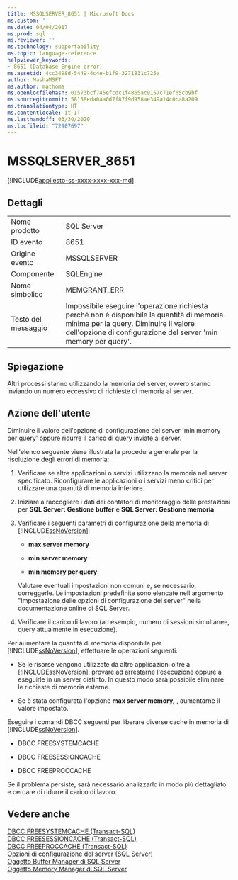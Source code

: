 ```yaml
---
title: MSSQLSERVER_8651 | Microsoft Docs
ms.custom: ''
ms.date: 04/04/2017
ms.prod: sql
ms.reviewer: ''
ms.technology: supportability
ms.topic: language-reference
helpviewer_keywords:
- 8651 (Database Engine error)
ms.assetid: 4cc3498d-5449-4c4e-b1f9-3271831c725a
author: MashaMSFT
ms.author: mathoma
ms.openlocfilehash: 01573bcf745efcdc1f4865ac9157c71ef65cb9bf
ms.sourcegitcommit: 58158eda0aa0d7f87f9d958ae349a14c0ba8a209
ms.translationtype: HT
ms.contentlocale: it-IT
ms.lasthandoff: 03/30/2020
ms.locfileid: "72907697"
---
```

# <a name="mssqlserver_8651"></a>MSSQLSERVER_8651
[!INCLUDE[appliesto-ss-xxxx-xxxx-xxx-md](../../includes/appliesto-ss-xxxx-xxxx-xxx-md.md)]
  
## <a name="details"></a>Dettagli  
  
|||  
|-|-|  
|Nome prodotto|SQL Server|  
|ID evento|8651|  
|Origine evento|MSSQLSERVER|  
|Componente|SQLEngine|  
|Nome simbolico|MEMGRANT_ERR|  
|Testo del messaggio|Impossibile eseguire l'operazione richiesta perché non è disponibile la quantità di memoria minima per la query. Diminuire il valore dell'opzione di configurazione del server 'min memory per query'.|  
  
## <a name="explanation"></a>Spiegazione  
Altri processi stanno utilizzando la memoria del server, ovvero stanno inviando un numero eccessivo di richieste di memoria al server.  
  
## <a name="user-action"></a>Azione dell'utente  
Diminuire il valore dell'opzione di configurazione del server 'min memory per query' oppure ridurre il carico di query inviate al server.  
  
Nell'elenco seguente viene illustrata la procedura generale per la risoluzione degli errori di memoria:  
  
1.  Verificare se altre applicazioni o servizi utilizzano la memoria nel server specificato. Riconfigurare le applicazioni o i servizi meno critici per utilizzare una quantità di memoria inferiore.  
  
2.  Iniziare a raccogliere i dati dei contatori di monitoraggio delle prestazioni per **SQL Server: Gestione buffer** e **SQL Server: Gestione memoria**.  
  
3.  Verificare i seguenti parametri di configurazione della memoria di [!INCLUDE[ssNoVersion](../../includes/ssnoversion-md.md)]:  
  
    -   **max server memory**  
  
    -   **min server memory**  
  
    -   **min memory per query**  
  
    Valutare eventuali impostazioni non comuni e, se necessario, correggerle. Le impostazioni predefinite sono elencate nell'argomento "Impostazione delle opzioni di configurazione del server" nella documentazione online di SQL Server.  
  
4.  Verificare il carico di lavoro (ad esempio, numero di sessioni simultanee, query attualmente in esecuzione).  

Per aumentare la quantità di memoria disponibile per [!INCLUDE[ssNoVersion](../../includes/ssnoversion-md.md)], effettuare le operazioni seguenti:  
  
-   Se le risorse vengono utilizzate da altre applicazioni oltre a [!INCLUDE[ssNoVersion](../../includes/ssnoversion-md.md)], provare ad arrestarne l'esecuzione oppure a eseguirle in un server distinto. In questo modo sarà possibile eliminare le richieste di memoria esterne.  
  
-   Se è stata configurata l'opzione **max server memory,** , aumentarne il valore impostato.  
  
Eseguire i comandi DBCC seguenti per liberare diverse cache in memoria di [!INCLUDE[ssNoVersion](../../includes/ssnoversion-md.md)].  
  
-   DBCC FREESYSTEMCACHE  
  
-   DBCC FREESESSIONCACHE  
  
-   DBCC FREEPROCCACHE  
  
Se il problema persiste, sarà necessario analizzarlo in modo più dettagliato e cercare di ridurre il carico di lavoro.  
  
## <a name="see-also"></a>Vedere anche  
[DBCC FREESYSTEMCACHE &#40;Transact-SQL&#41;](~/t-sql/database-console-commands/dbcc-freesystemcache-transact-sql.md)  
[DBCC FREESESSIONCACHE &#40;Transact-SQL&#41;](~/t-sql/database-console-commands/dbcc-freesessioncache-transact-sql.md)  
[DBCC FREEPROCCACHE &#40;Transact-SQL&#41;](~/t-sql/database-console-commands/dbcc-freeproccache-transact-sql.md)  
[Opzioni di configurazione del server &#40;SQL Server&#41;](~/database-engine/configure-windows/server-configuration-options-sql-server.md)  
[Oggetto Buffer Manager di SQL Server](~/relational-databases/performance-monitor/sql-server-buffer-manager-object.md)  
[Oggetto Memory Manager di SQL Server](~/relational-databases/performance-monitor/sql-server-memory-manager-object.md)  
  
